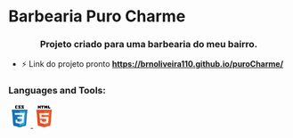 <h1> Barbearia Puro Charme </h1>

<h3 align="center">Projeto criado para uma barbearia do meu bairro.</h3>

- ⚡ Link do projeto pronto **https://brnoliveira110.github.io/puroCharme/**


<h3 align="left">Languages and Tools:</h3>
<p align="left"> <a href="https://www.w3schools.com/css/" target="_blank"> <img src="https://raw.githubusercontent.com/devicons/devicon/master/icons/css3/css3-original-wordmark.svg" alt="css3" width="40" height="40"/> </a> <a href="https://www.w3.org/html/" target="_blank"> <img src="https://raw.githubusercontent.com/devicons/devicon/master/icons/html5/html5-original-wordmark.svg" alt="html5" width="40" height="40"/> </a> </p>
